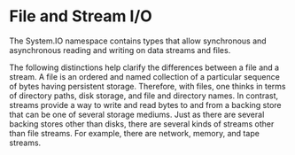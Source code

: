 File and Stream I/O
==============
The System.IO namespace contains types that allow synchronous and asynchronous reading and writing on data streams and files.

The following distinctions help clarify the differences between a file and a stream. A file is an ordered and named collection of a particular sequence of bytes having persistent storage. Therefore, with files, one thinks in terms of directory paths, disk storage, and file and directory names. In contrast, streams provide a way to write and read bytes to and from a backing store that can be one of several storage mediums. Just as there are several backing stores other than disks, there are several kinds of streams other than file streams. For example, there are network, memory, and tape streams.

